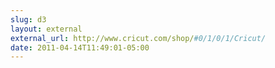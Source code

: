 ```yaml
---
slug: d3
layout: external
external_url: http://www.cricut.com/shop/#0/1/0/1/Cricut/
date: 2011-04-14T11:49:01-05:00
---
```

